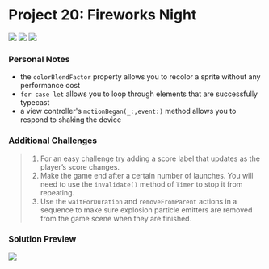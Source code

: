 # Project 20: Fireworks Night

[![](https://img.shields.io/badge/Hacking%20with%20iOS-2019.10.26-36A9AE?logo=gumroad)](https://www.hackingwithswift.com/store/hacking-with-ios) [![](https://img.shields.io/badge/Xcode-11.3.1-3d8af0?logo=xcode)](#) [![](https://img.shields.io/badge/Swift-5.1-FA7343?logo=swift)](#)

### Personal Notes
- the `colorBlendFactor` property allows you to recolor a sprite without any performance cost
- `for case let` allows you to loop through elements that are successfully typecast
- a view controller's `motionBegan(_:,event:)` method allows you to respond to shaking the device

### Additional Challenges
> 1. For an easy challenge try adding a score label that updates as the player’s score changes.
> 2. Make the game end after a certain number of launches. You will need to use the `invalidate()` method of `Timer` to stop it from repeating.
> 3. Use the `waitForDuration` and `removeFromParent` actions in a sequence to make sure explosion particle emitters are removed from the game scene when they are finished.

### Solution Preview
<img src="https://user-images.githubusercontent.com/4438390/72668040-82589880-39f0-11ea-97da-ddec302037ea.png">
